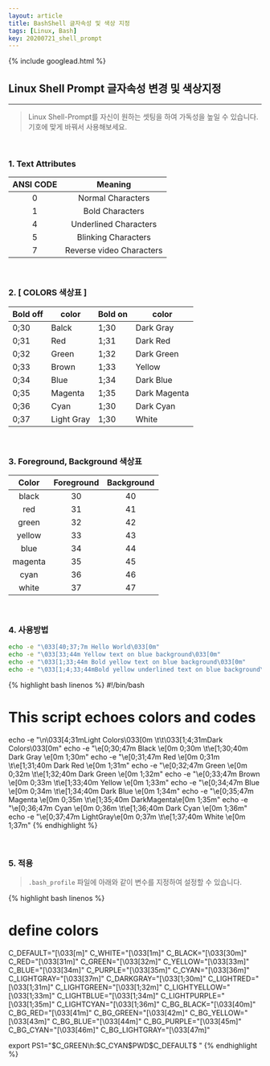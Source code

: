 ```yaml
---
layout: article
title: BashShell 글자속성 및 색상 지정
tags: [Linux, Bash]
key: 20200721_shell_prompt
---
```


{% include googlead.html %}

## Linux Shell Prompt 글자속성 변경 및 색상지정
---


>Linux Shell-Prompt를 자신이 원하는 셋팅을 하여 가독성을 높일 수 있습니다.<br>
>기호에 맞게 바꿔서 사용해보세요.

<br>

### 1. Text Attributes

| ANSI CODE | Meaning |
|:--------:|:--------:|
|0|Normal Characters|
|1|Bold Characters|
|4|Underlined Characters|
|5|Blinking Characters|
|7|Reverse video Characters|

<br>

### 2. [ COLORS 색상표 ]

| Bold off | color | Bold on | color |
|-|-|-|-|
|0;30 |Balck |1;30| Dark Gray|
|0;31 |Red |1;31 |Dark Red|
|0;32 |Green |1;32 |Dark Green|
|0;33 |Brown |1;33 |Yellow|
|0;34 |Blue |1;34 |Dark Blue|
|0;35 |Magenta |1;35 |Dark Magenta|
|0;36 |Cyan |1;30 |Dark Cyan|
|0;37 |Light Gray |1;30 |White|

<br>

### 3. Foreground, Background 색상표

| Color | Foreground | Background |
|:--:|:--:|:--:|
|black | 30 | 40 |
|red | 31 | 41 |
|green | 32 | 42 |
|yellow | 33 | 43 |
|blue | 34 | 44 |
|magenta | 35 | 45 |
|cyan | 36 | 46 |
|white | 37 | 47 |

<br>

### 4. 사용방법

``` bash
echo -e "\033[40;37;7m Hello World\033[0m"
echo -e "\033[33;44m Yellow text on blue background\033[0m"
echo -e "\033[1;33;44m Bold yellow text on blue background\033[0m"
echo -e "\033[1;4;33;44mBold yellow underlined text on blue background\033[0m"
```

{% highlight bash linenos %}
#!/bin/bash
# This script echoes colors and codes

echo -e "\n\033[4;31mLight Colors\033[0m  \t\t\033[1;4;31mDark Colors\033[0m"
echo -e "\e[0;30;47m Black    \e[0m 0;30m \t\e[1;30;40m Dark Gray  \e[0m 1;30m"
echo -e "\e[0;31;47m Red      \e[0m 0;31m \t\e[1;31;40m Dark Red   \e[0m 1;31m"
echo -e "\e[0;32;47m Green    \e[0m 0;32m \t\e[1;32;40m Dark Green \e[0m 1;32m"
echo -e "\e[0;33;47m Brown    \e[0m 0;33m \t\e[1;33;40m Yellow     \e[0m 1;33m"
echo -e "\e[0;34;47m Blue     \e[0m 0;34m \t\e[1;34;40m Dark Blue  \e[0m 1;34m"
echo -e "\e[0;35;47m Magenta  \e[0m 0;35m \t\e[1;35;40m DarkMagenta\e[0m 1;35m"
echo -e "\e[0;36;47m Cyan     \e[0m 0;36m \t\e[1;36;40m Dark Cyan  \e[0m 1;36m"
echo -e "\e[0;37;47m LightGray\e[0m 0;37m \t\e[1;37;40m White      \e[0m 1;37m"
{% endhighlight %}

<br>

### 5. 적용

> `.bash_profile` 파일에 아래와 같이 변수를 지정하여 설정할 수 있습니다.


{% highlight bash linenos %}
# define colors
C_DEFAULT="\[\033[m\]"
C_WHITE="\[\033[1m\]"
C_BLACK="\[\033[30m\]"
C_RED="\[\033[31m\]"
C_GREEN="\[\033[32m\]"
C_YELLOW="\[\033[33m\]"
C_BLUE="\[\033[34m\]"
C_PURPLE="\[\033[35m\]"
C_CYAN="\[\033[36m\]"
C_LIGHTGRAY="\[\033[37m\]"
C_DARKGRAY="\[\033[1;30m\]"
C_LIGHTRED="\[\033[1;31m\]"
C_LIGHTGREEN="\[\033[1;32m\]"
C_LIGHTYELLOW="\[\033[1;33m\]"
C_LIGHTBLUE="\[\033[1;34m\]"
C_LIGHTPURPLE="\[\033[1;35m\]"
C_LIGHTCYAN="\[\033[1;36m\]"
C_BG_BLACK="\[\033[40m\]"
C_BG_RED="\[\033[41m\]"
C_BG_GREEN="\[\033[42m\]"
C_BG_YELLOW="\[\033[43m\]"
C_BG_BLUE="\[\033[44m\]"
C_BG_PURPLE="\[\033[45m\]"
C_BG_CYAN="\[\033[46m\]"
C_BG_LIGHTGRAY="\[\033[47m\]"

export PS1="$C_GREEN\h:$C_CYAN\$PWD$C_DEFAULT\$ "
{% endhighlight %}

